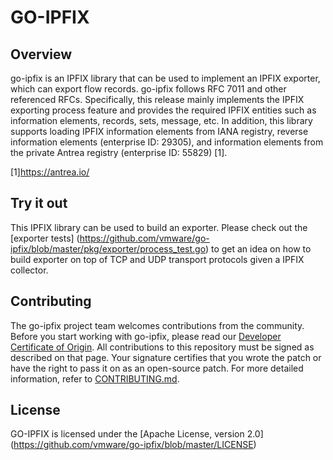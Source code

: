 # GO-IPFIX

## Overview
go-ipfix is an IPFIX library that can be used to implement an IPFIX exporter, which can export flow records. go-ipfix follows RFC 7011 and other referenced RFCs. Specifically, this release mainly implements the IPFIX exporting process feature and provides the required IPFIX entities such as information elements, records, sets, message, etc. In addition, this library supports loading IPFIX information elements from IANA registry, reverse information elements (enterprise ID: 29305), and information elements from the private Antrea registry (enterprise ID: 55829) [1].

[1]https://antrea.io/
## Try it out
This IPFIX library can be used to build an exporter. Please check out the [exporter tests] (https://github.com/vmware/go-ipfix/blob/master/pkg/exporter/process_test.go) to get an idea on how to build exporter on top of TCP and UDP transport protocols given a IPFIX collector.

## Contributing

The go-ipfix project team welcomes contributions from the community. Before you start working with go-ipfix, please
read our [Developer Certificate of Origin](https://cla.vmware.com/dco). All contributions to this repository must be
signed as described on that page. Your signature certifies that you wrote the patch or have the right to pass it on
as an open-source patch. For more detailed information, refer to [CONTRIBUTING.md](CONTRIBUTING.md).

## License
GO-IPFIX is licensed under the [Apache License, version 2.0] (https://github.com/vmware/go-ipfix/blob/master/LICENSE)

